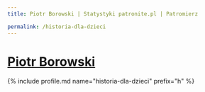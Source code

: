 ```yaml
---
title: Piotr Borowski | Statystyki patronite.pl | Patromierz

permalink: /historia-dla-dzieci
---
```


# [Piotr Borowski](https://patronite.pl/historia-dla-dzieci)

{% include profile.md name="historia-dla-dzieci" prefix="h" %}
